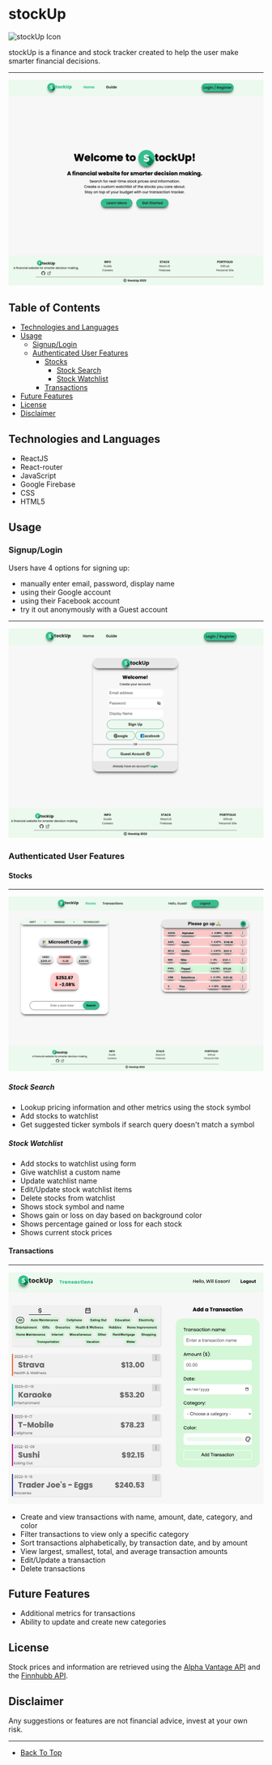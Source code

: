 # stockUp

![stockUp Icon](./public/favicon.ico)

stockUp is a finance and stock tracker created to help the user make smarter financial decisions.

---

![stockUp Home Page](./public/stockUp_Home.png)

## Table of Contents

- [Technologies and Languages](#technologies-and-languages)
- [Usage](#Usage)
  - [Signup/Login](#signuplogin)
  - [Authenticated User Features](#authenticated-user-features)
    - [Stocks](#stocks)
      - [Stock Search](#stock-search)
      - [Stock Watchlist](#stock-watchlist)
    - [Transactions](#transactions)
- [Future Features](#future-features)
- [License](#license)
- [Disclaimer](#disclaimer)

## Technologies and Languages

- ReactJS
- React-router
- JavaScript
- Google Firebase
- CSS
- HTML5

## Usage

### Signup/Login

Users have 4 options for signing up:

- manually enter email, password, display name
- using their Google account
- using their Facebook account
- try it out anonymously with a Guest account

---

![stockUp Sign Up Page](./public/stockUp_Sign_Up.png)

### Authenticated User Features

#### Stocks

---

![Stock component](./public/stockUp_stock_component.png)

##### Stock Search

- Lookup pricing information and other metrics using the stock symbol
- Add stocks to watchlist
- Get suggested ticker symbols if search query doesn't match a symbol

##### Stock Watchlist

- Add stocks to watchlist using form
- Give watchlist a custom name
- Update watchlist name
- Edit/Update stock watchlist items
- Delete stocks from watchlist
- Shows stock symbol and name
- Shows gain or loss on day based on background color
- Shows percentage gained or loss for each stock
- Shows current stock prices

#### Transactions

---

![Transaction list and transaction form](./public/stockUp_transaction_list.png)

- Create and view transactions with name, amount, date, category, and color
- Filter transactions to view only a specific category
- Sort transactions alphabetically, by transaction date, and by amount
- View largest, smallest, total, and average transaction amounts
- Edit/Update a transaction
- Delete transactions

## Future Features

- Additional metrics for transactions
- Ability to update and create new categories

## License

Stock prices and information are retrieved using the [Alpha Vantage API](https://www.alphavantage.co/) and the [Finnhubb API](https://finnhub.io/docs/api).

## Disclaimer

Any suggestions or features are not financial advice, invest at your own risk.

---

- [Back To Top](#stockUp)
